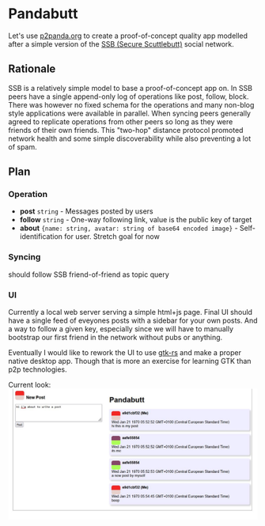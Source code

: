 # Pandabutt

Let's use [p2panda.org](https://p2panda.org/) to create a proof-of-concept quality app modelled after a simple version of the [SSB (Secure Scuttlebutt)](https://scuttlebutt.nz/) social network.

## Rationale
SSB is a relatively simple model to base a proof-of-concept app on. In SSB peers have a single append-only log of operations like post, follow, block. There was however no fixed schema for the operations and many non-blog style applications were available in parallel. When syncing peers generally agreed to replicate operations from other peers so long as they were friends of their own friends. This "two-hop" distance protocol promoted network health and some simple discoverability while also preventing a lot of spam.

## Plan

### Operation
- **post** `string` - Messages posted by users
- **follow** `string` - One-way following link, value is the public key of target
- **about** `{name: string, avatar: string of base64 encoded image}` - Self-identification for user. Stretch goal for now

### Syncing
should follow SSB friend-of-friend as topic query

### UI
Currently a local web server serving a simple html+js page. Final UI should have a single feed of eveyones posts with a sidebar for your own posts. And a way to follow a given key, especially since we will have to manually bootstrap our first friend in the network without pubs or anything.

Eventually I would like to rework the UI to use [gtk-rs](https://gtk-rs.org/) and make a proper native desktop app. Though that is more an exercise for learning GTK than p2p technologies.

Current look:
![pandabutt screenshot](/pandabutt.jpg)